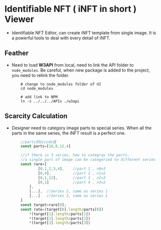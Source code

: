 # Identifiable NFT ( iNFT in short ) Viewer

- Identifiable NFT Editor, can create iNFT template from single image. It is a powerful tools to deal with every detail of iNFT.

## Feather

- Need to load **W3API** from local, need to link the API folder to `node_modules`. Be careful, when new package is added to the project, you need to relink the folder.

    ```SHELL
        # change to node_modules folder of UI
        cd node_modules
        
        # add link to NPM
        ln -s ../../../APIs ./w3api
    ```

## Scarcity Calculation

- Designer need to category image parts to special series. When all the parts in the same series, the iNFT result is a perfect one.

    ```Javascript
        //parts的divide值
        const parts=[16,8,12,4]

        //if there is 3 series, how to categray the parts.
        //a single part of image can be categoried to different series
        const rare=[
                [0,1,2,3,4],    //part 1 , n0=5
                [0,4],          //part 2 , n1=2
                [0,1,12],       //part 3 , n2=3
                [0,1]           //part 4 , n3=2
            ],
            [...],  //Series 2, same as series 1
            [...]   //Series 3, same as series 1
        ]
        const target=rare[0]; 
        const rate=(target[0].length/parts[0])
            *(target[1].length/parts[1])
            *(target[2].length/parts[2])
            *(target[3].length/parts[3])
    ```
